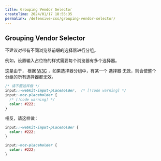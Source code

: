 ```yaml
---
title: Grouping Vendor Selector
createTime: 2024/01/17 18:55:35
permalink: /defensive-css/grouping-vendor-selector/
---
```


## Grouping Vendor Selector

不建议对带有不同浏览器前缀的选择器进行分组。

例如，设置输入占位符的样式需要每个浏览器有多个选择器。

这是由于， 根据 [W3C](https://www.w3.org/TR/selectors/#grouping) ，如果选择器分组中，有某一个
选择器 无效，则会使整个分组的所有选择器都无效。

```css
/* 请不要这样做 */
input::-webkit-input-placeholder,  /* [!code warning] */
input:-moz-placeholder {
  /* [!code warning] */
  color: #222;
}
```

相反，请这样做：

```css
input::-webkit-input-placeholder {
  color: #222;
}

input:-moz-placeholder {
  color: #222;
}
```
